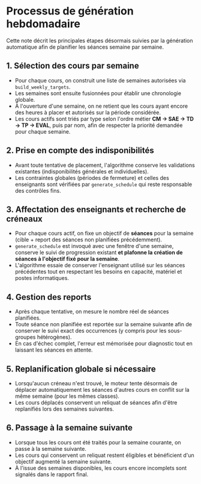 # Processus de génération hebdomadaire

Cette note décrit les principales étapes désormais suivies par la génération automatique afin de planifier les séances semaine par semaine.

## 1. Sélection des cours par semaine
* Pour chaque cours, on construit une liste de semaines autorisées via `build_weekly_targets`.
* Les semaines sont ensuite fusionnées pour établir une chronologie globale.
* À l'ouverture d'une semaine, on ne retient que les cours ayant encore des heures à placer et autorisés sur la période considérée.
* Les cours actifs sont triés par type selon l'ordre métier **CM → SAE → TD → TP → EVAL**, puis par nom, afin de respecter la priorité demandée pour chaque semaine.

## 2. Prise en compte des indisponibilités
* Avant toute tentative de placement, l'algorithme conserve les validations existantes (indisponibilités générales et individuelles).
* Les contraintes globales (périodes de fermeture) et celles des enseignants sont vérifiées par `generate_schedule` qui reste responsable des contrôles fins.

## 3. Affectation des enseignants et recherche de créneaux
* Pour chaque cours actif, on fixe un objectif de **séances** pour la semaine (cible + report des séances non planifiées précédemment).
* `generate_schedule` est invoqué avec une fenêtre d'une semaine, conserve le suivi de progression existant **et plafonne la création de séances à l'objectif fixé pour la semaine**.
* L'algorithme essaie de conserver l'enseignant utilisé sur les séances précédentes tout en respectant les besoins en capacité, matériel et postes informatiques.

## 4. Gestion des reports
* Après chaque tentative, on mesure le nombre réel de séances planifiées.
* Toute séance non planifiée est reportée sur la semaine suivante afin de conserver le suivi exact des occurrences (y compris pour les sous-groupes hétérogènes).
* En cas d'échec complet, l'erreur est mémorisée pour diagnostic tout en laissant les séances en attente.

## 5. Replanification globale si nécessaire
* Lorsqu'aucun créneau n'est trouvé, le moteur tente désormais de déplacer automatiquement les séances d'autres cours en conflit sur la même semaine (pour les mêmes classes).
* Les cours déplacés conservent un reliquat de séances afin d'être replanifiés lors des semaines suivantes.

## 6. Passage à la semaine suivante
* Lorsque tous les cours ont été traités pour la semaine courante, on passe à la semaine suivante.
* Les cours qui conservent un reliquat restent éligibles et bénéficient d'un objectif augmenté la semaine suivante.
* À l'issue des semaines disponibles, les cours encore incomplets sont signalés dans le rapport final.
